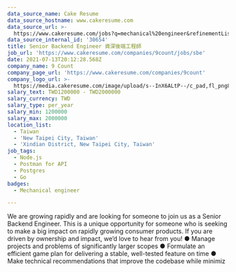 ```yaml
---
data_source_name: Cake Resume
data_source_hostname: www.cakeresume.com
data_source_url: >-
  https://www.cakeresume.com/jobs?q=mechanical%20engineer&refinementList%5Blang_name%5D%5B0%5D=English&refinementList%5Bsalary_type%5D=per_year&range%5Bsalary_range%5D%5Bmin%5D=1000000&page=3
data_source_internal_id: '30654'
title: Senior Backend Engineer 資深後端工程師
job_url: 'https://www.cakeresume.com/companies/9count/jobs/sbe'
date: 2021-07-13T20:12:28.568Z
company_name: 9 Count
company_page_url: 'https://www.cakeresume.com/companies/9count'
company_logo_url: >-
  https://media.cakeresume.com/image/upload/s--InX6ALtP--/c_pad,fl_png8,h_200,w_200/v1626204462/ybxlow1ne65bunxfeqcn.png
salary_text: TWD1200000 - TWD2000000
salary_currency: TWD
salary_type: per_year
salary_min: 1200000
salary_max: 2000000
location_list:
  - Taiwan
  - 'New Taipei City, Taiwan'
  - 'Xindian District, New Taipei City, Taiwan'
job_tags:
  - Node.js
  - Postman for API
  - Postgres
  - Go
badges:
  - Mechanical engineer

---
```


We are growing rapidly and are looking for someone to join us as a Senior Backend Engineer. This is a unique opportunity for someone who is seeking to make a big impact on rapidly growing consumer products. If you are driven by ownership and impact, we’d love to hear from you! ● Manage projects and problems of significantly larger scopes ● Formulate an efficient game plan for delivering a stable, well-tested feature on time ● Make technical recommendations that improve the codebase while minimiz